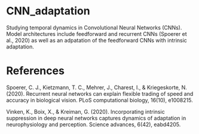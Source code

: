 # CNN_adaptation
Studying temporal dynamics in Convolutional Neural Networks (CNNs). Model architectures include feedforward and recurrent CNNs (Spoerer et al., 2020) as well as an adpatation of the feedforward CNNs with intrinsic adaptation.

# References
Spoerer, C. J., Kietzmann, T. C., Mehrer, J., Charest, I., & Kriegeskorte, N. (2020). Recurrent neural networks can explain flexible trading of speed and accuracy in biological vision. PLoS computational biology, 16(10), e1008215.

Vinken, K., Boix, X., & Kreiman, G. (2020). Incorporating intrinsic suppression in deep neural networks captures dynamics of adaptation in neurophysiology and perception. Science advances, 6(42), eabd4205.
